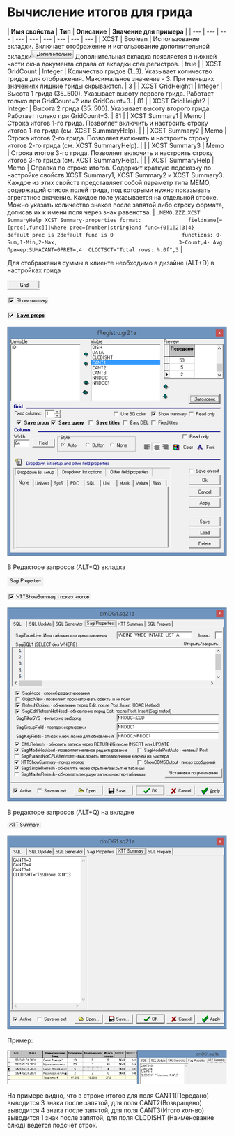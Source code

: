 # Вычисление итогов для грида

| **Имя свойства** | **Тип** | **Описание** | **Значение для примера** |
| --- | --- | --- | --- | --- | --- | --- | --- | --- |
| XCST | Boolean | Использование вкладки. Включает отображение и использование дополнительной  вкладки![N](https://github.com/prbsoft/wiki/blob/master/src/%D0%94%D0%BE%D0%BF%D0%BE%D0%BB%D0%BD%D0%B8%D1%82%D0%B5%D0%BB%D1%8C%D0%BD%D0%BE.png?raw=true) Дополнительная вкладка появляется в нижней части окна документа справа от вкладки спецрегистров. | true |
| XCST GridCount | Integer | Количество гридов \(1..3\). Указывает количество гридов для отображения.  Максимальное значение - 3. При меньших значениях лишние гриды скрываются. | 3 |
| XCST GridHeight1  | Integer | Высота 1 грида \(35..500\). Указывает высоту первого грида.  Работает только при GridCount=2 или GridCount=3. | 81  |
| XCST GridHeight2  | Integer | Высота 2 грида \(35..500\). Указывает высоту второго грида.  Работает только при  GridCount=3. | 81 |
| XCST Summary1 | Memo | Строка итогов 1-го грида. Позволяет включить и настроить строку  итогов 1-го грида \(см. XCST SummaryHelp\). |   |
| XCST Summary2 | Memo | Строка итогов 2-го грида. Позволяет включить и настроить строку  итогов 2-го грида \(см. XCST SummaryHelp\). |   |
| XCST Summary3  | Memo  | Строка итогов 3-го грида. Позволяет включить и настроить строку  итогов 3-го грида \(см. XCST SummaryHelp\). |   |
| XCST SummaryHelp | Memo | Справка по строке итогов. Содержит краткую подсказку по настройке свойств XCST Summary1, XCST Summary2 и XCST Summary3. Каждое из этих свойств представляет собой параметр типа MEMO,  содержащий список полей грида, под которыми нужно показывать агрегатное значение.  Каждое поле указывается на отдельной строке. Можно указать количество знаков после запятой либо  строку формата, дописав их к имени поля через знак равенства. | `.MEMO.ZZZ.XCST SummaryHelp XCST Summary-properties format:               fieldname[=[prec[,func]]]where prec={number|string}and func={0|1|2|3|4}                       default prec is 2default func is 0                      functions: 0-Sum,1-Min,2-Max,                                       3-Count,4- Avg           Пример:SUMACANT=0PRET=,4  CLCCTSCT="Total rows: %.0f",3` |

 Для отображения суммы в клиенте необходимо в дизайне \(ALT+D\) в настройках грида

![&#x43A;&#x43D;&#x43E;&#x43F;&#x43A;&#x430; &#x432;&#x43A;&#x43B;&#x44E;&#x447;&#x438;&#x442;&#x44C;: ](../../../.gitbook/assets/grid%20%283%29.png)

![&#x438; ](../../../.gitbook/assets/show-summary%20%281%29.png)

![](../../../.gitbook/assets/save-props%20%283%29.png)

![](../../../.gitbook/assets/alt-d.png)

 В Редакторе запросов \(ALT+Q\)  вкладка 

![&#x432;&#x43A;&#x43B;&#x44E;&#x447;&#x438;&#x442;&#x44C;:](../../../.gitbook/assets/sagiproperties.png)

![](../../../.gitbook/assets/pokaz-itogov%20%283%29.png)

![](../../../.gitbook/assets/alt-q.png)

 В редакторе запросов \(ALT+Q\) на вкладке

![&#x43C;&#x43E;&#x436;&#x43D;&#x43E; &#x437;&#x430;&#x43F;&#x43E;&#x43B;&#x43D;&#x438;&#x442;&#x44C; &#x440;&#x430;&#x441;&#x447;&#x435;&#x442;&#x43D;&#x44B;&#x435; &#x43F;&#x43E;&#x43B;&#x44F;:](../../../.gitbook/assets/xtt.png)

![](../../../.gitbook/assets/xtt-summary%20%284%29.png)

 Пример:

![](../../../.gitbook/assets/grid%20%284%29.png)

На примере видно, что в строке итогов для поля CANT1\(Передано\) выводится 3 знака после запятой, для поля CANT2\(Возвращено\) выводится 4 знака после запятой, для поля CANT3\(Итого кол-во\) выводится 1 знак после запятой, для поля CLCDISHT \(Наименование блюд\) ведется подсчёт строк.

